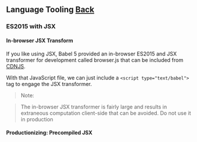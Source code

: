 ## Language Tooling [Back](./../tooling_integration.md)

### ES2015 with JSX

#### In-browser JSX Transform

If you like using JSX, Babel 5 provided an in-browser ES2015 and JSX transformer for development called browser.js that can be included from [CDNJS](https://cdnjs.com/libraries/babel-core/5.8.34).

With that JavaScript file, we can just include a `<script type="text/babel">` tag to engage the JSX transformer.

> Note:

> The in-browser JSX transformer is fairly large and results in extraneous computation client-side that can be avoided. Do not use it in production

#### Productionizing: Precompiled JSX
